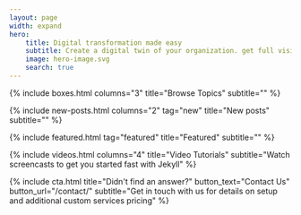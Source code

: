 ```yaml
---
layout: page
width: expand
hero:
    title: Digital transformation made easy
    subtitle: Create a digital twin of your organization. get full visibility on your data and start automating things
    image: hero-image.svg
    search: true
---
```

<!-- Browse Topics -->
{% include boxes.html columns="3" title="Browse Topics" subtitle="" %}
<!-- New posts -->
{% include new-posts.html columns="2" tag="new" title="New posts" subtitle="" %}

<!-- Featured Articles -->
{% include featured.html tag="featured" title="Featured" subtitle="" %}

 {% include videos.html columns="4" title="Video Tutorials" subtitle="Watch screencasts to get you started fast with Jekyll" %}

<!-- {% include faqs.html multiple="true" title="Frequently asked questions" category="presale" subtitle="Find quicke answers to frequent pre-sale questions asked by customers" %} -->

<!-- {% include team.html authors="evan, john, sara, alex, tom, daniel" title="We are here to help" subtitle="Our team is just an email away ready to answer your questions" %} -->

{% include cta.html title="Didn't find an answer?" button_text="Contact Us" button_url="/contact/" subtitle="Get in touch with us for details on setup and additional custom services pricing" %}

